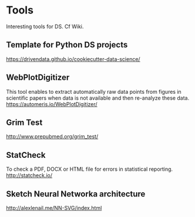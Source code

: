 # Tools
Interesting tools for DS. Cf Wiki.

## Template for Python DS projects
https://drivendata.github.io/cookiecutter-data-science/

## WebPlotDigitizer
This tool enables to extract automatically raw data points from figures in scientific papers when data is not available and then re-analyze these data.
https://automeris.io/WebPlotDigitizer/

## Grim Test
http://www.prepubmed.org/grim_test/

## StatCheck
To check a PDF, DOCX or HTML file for errors in statistical reporting.
http://statcheck.io/

## Sketch Neural Networka architecture
http://alexlenail.me/NN-SVG/index.html
